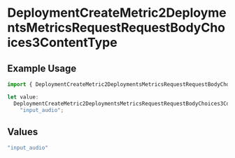 # DeploymentCreateMetric2DeploymentsMetricsRequestRequestBodyChoices3ContentType

## Example Usage

```typescript
import { DeploymentCreateMetric2DeploymentsMetricsRequestRequestBodyChoices3ContentType } from "@orq-ai/node/models/operations";

let value:
  DeploymentCreateMetric2DeploymentsMetricsRequestRequestBodyChoices3ContentType =
    "input_audio";
```

## Values

```typescript
"input_audio"
```